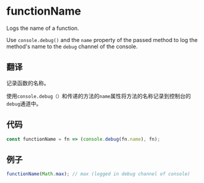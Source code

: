 # functionName

Logs the name of a function.

Use `console.debug()` and the `name` property of the passed method to log the method's name to the `debug` channel of the console.

## 翻译

记录函数的名称。

使用`console.debug（）`和传递的方法的`name`属性将方法的名称记录到控制台的`debug`通道中。

## 代码

```js
const functionName = fn => (console.debug(fn.name), fn);
```

## 例子

```js
functionName(Math.max); // max (logged in debug channel of console)
```
